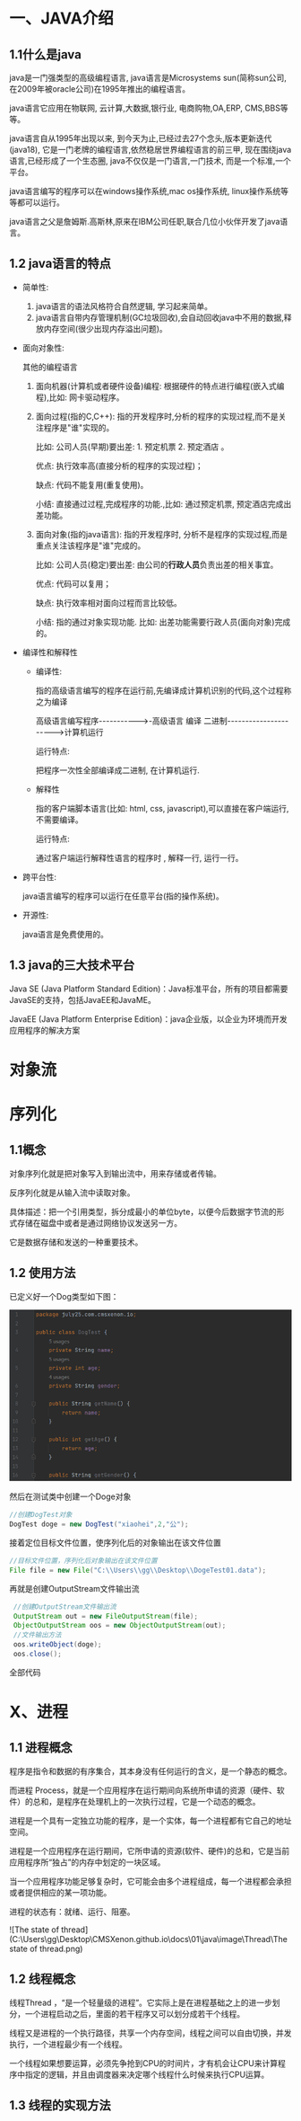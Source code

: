 # 一、JAVA介绍

## 1.1什么是java

java是一门强类型的高级编程语言, java语言是Microsystems sun(简称sun公司,在2009年被oracle公司)在1995年推出的编程语言。

java语言它应用在物联网, 云计算,大数据,银行业, 电商购物,OA,ERP, CMS,BBS等等。

java语言自从1995年出现以来, 到今天为止,已经过去27个念头,版本更新迭代(java18), 它是一门老牌的编程语言,依然稳居世界编程语言的前三甲, 现在围绕java语言,已经形成了一个生态圈, java不仅仅是一门语言,一门技术, 而是一个标准,一个平台。

java语言编写的程序可以在windows操作系统,mac os操作系统, linux操作系统等等都可以运行。

java语言之父是詹姆斯.高斯林,原来在IBM公司任职,联合几位小伙伴开发了java语言。



## 1.2 java语言的特点

- 简单性: 

  1. java语言的语法风格符合自然逻辑, 学习起来简单。
  2. java语言自带内存管理机制(GC垃圾回收),会自动回收java中不用的数据,释放内存空间(很少出现内存溢出问题)。

- 面向对象性:

  其他的编程语言

  1. 面向机器(计算机或者硬件设备)编程:  根据硬件的特点进行编程(嵌入式编程),比如: 网卡驱动程序。

  2. 面向过程(指的C,C++):  指的开发程序时,分析的程序的实现过程,而不是关注程序是"谁"实现的。

     比如: 公司人员(早期)要出差: 1. 预定机票   2. 预定酒店  。

     优点:  执行效率高(直接分析的程序的实现过程)；

     缺点: 代码不能复用(重复使用)。

     小结: 直接通过过程,完成程序的功能.,比如:  通过预定机票, 预定酒店完成出差功能。

  3. 面向对象(指的java语言): 指的开发程序时, 分析不是程序的实现过程,而是重点关注该程序是"谁"完成的。

     比如: 公司人员(稳定)要出差:  由公司的**行政人员**负责出差的相关事宜。

     优点: 代码可以复用；

     缺点: 执行效率相对面向过程而言比较低。

     小结: 指的通过对象实现功能. 比如:  出差功能需要行政人员(面向对象)完成的。

- 编译性和解释性

  - 编译性:

    指的高级语言编写的程序在运行前,先编译成计算机识别的代码,这个过程称之为编译

    高级语言编写程序----------->-高级语言 编译   二进制---------------------->计算机运行

    运行特点:

    把程序一次性全部编译成二进制, 在计算机运行.

  - 解释性

    指的客户端脚本语言(比如: html, css, javascript),可以直接在客户端运行,不需要编译。

    运行特点:

    通过客户端运行解释性语言的程序时 , 解释一行, 运行一行。

- 跨平台性:

  java语言编写的程序可以运行在任意平台(指的操作系统)。

- 开源性:

  java语言是免费使用的。



## 1.3 java的三大技术平台



Java SE (Java Platform Standard Edition)：Java标准平台，所有的项目都需要JavaSE的支持，包括JavaEE和JavaME。

JavaEE (Java Platform Enterprise Edition)：java企业版，以企业为环境而开发应用程序的解决方案



# 对象流







# 序列化

## 1.1概念

对象序列化就是把对象写入到输出流中，用来存储或者传输。

反序列化就是从输入流中读取对象。

具体描述：把一个引用类型，拆分成最小的单位byte，以便今后数据字节流的形式存储在磁盘中或者是通过网络协议发送另一方。

它是数据存储和发送的一种重要技术。

## 1.2 使用方法

已定义好一个Dog类型如下图：

![1658753899397](image/Serializable序列化/DogClass.png)

然后在测试类中创建一个Doge对象

~~~~java
//创建DogTest对象
DogTest doge = new DogTest("xiaohei",2,"公");
~~~~

接着定位目标文件位置，使序列化后的对象输出在该文件位置

~~~java
//目标文件位置，序列化后对象输出在该文件位置
File file = new File("C:\\Users\\gg\\Desktop\\DogeTest01.data");
~~~

再就是创建OutputStream文件输出流

~~~java
 //创建OutputStream文件输出流
 OutputStream out = new FileOutputStream(file);
 ObjectOutputStream oos = new ObjectOutputStream(out);
 //文件输出方法
 oos.writeObject(doge);
 oos.close();
~~~

全部代码





# X、进程

## 1.1 进程概念

程序是指令和数据的有序集合，其本身没有任何运行的含义，是一个静态的概念。

而进程 Process，就是一个应用程序在运行期间向系统所申请的资源（硬件、软件）的总和，是程序在处理机上的一次执行过程，它是一个动态的概念。

进程是一个具有一定独立功能的程序，是一个实体，每一个进程都有它自己的地址空间。

进程是一个应用程序在运行期间，它所申请的资源(软件、硬件)的总和，它是当前应用程序所“独占”的内存中划定的一块区域。

当一个应用程序功能足够复杂时，它可能会由多个进程组成，每一个进程都会承担或者提供相应的某一项功能。



进程的状态有：就绪、运行、阻塞。

![The state of thread](C:\Users\gg\Desktop\CMSXenon.github.io\docs\01\java\image\Thread\The state of thread.png)

## 1.2 线程概念

线程Thread ，“是一个轻量级的进程”。它实际上是在进程基础之上的进一步划分，一个进程启动之后，里面的若干程序又可以划分成若干个线程。

线程又是进程的一个执行路径，共享一个内存空间，线程之间可以自由切换，并发执行，一个进程最少有一个线程。

一个线程如果想要运算，必须先争抢到CPU的时间片，才有机会让CPU来计算程序中指定的逻辑，并且由调度器来决定哪个线程什么时候来执行CPU运算。



## 1.3 线程的实现方法









